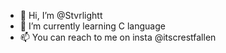 - 👋 Hi, I’m @Stvrlightt
- 🌱 I’m currently learning C language
- 📫 You can reach to me on insta @itscrestfallen

<!---
Stvrlightt/Stvrlightt is a ✨ special ✨ repository because its `README.md` (this file) appears on your GitHub profile.
You can click the Preview link to take a look at your changes.
--->
